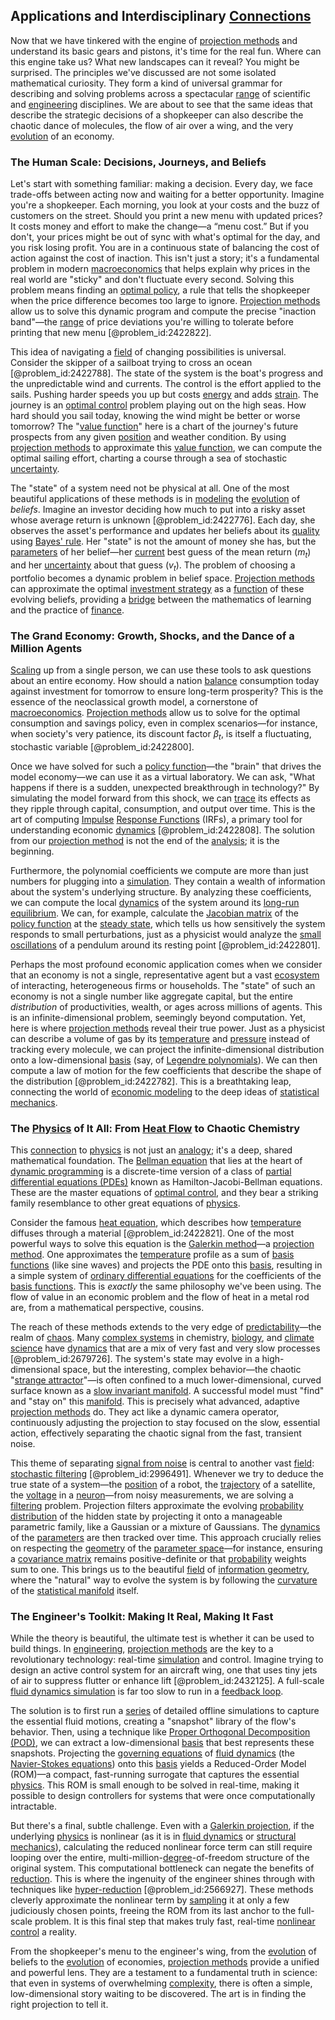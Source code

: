## Applications and Interdisciplinary [Connections](@article_id:193345)

Now that we have tinkered with the engine of [projection methods](@article_id:146907) and understand its basic gears and pistons, it's time for the real fun. Where can this engine take us? What new landscapes can it reveal? You might be surprised. The principles we've discussed are not some isolated mathematical curiosity. They form a kind of universal grammar for describing and solving problems across a spectacular [range](@article_id:154892) of scientific and [engineering](@article_id:275179) disciplines. We are about to see that the same ideas that describe the strategic decisions of a shopkeeper can also describe the chaotic dance of molecules, the flow of air over a wing, and the very [evolution](@article_id:143283) of an economy.

### The Human Scale: Decisions, Journeys, and Beliefs

Let's start with something familiar: making a decision. Every day, we face trade-offs between acting now and waiting for a better opportunity. Imagine you're a shopkeeper. Each morning, you look at your costs and the buzz of customers on the street. Should you print a new menu with updated prices? It costs money and effort to make the change—a “menu cost.” But if you don't, your prices might be out of sync with what's optimal for the day, and you risk losing profit. You are in a continuous state of balancing the cost of action against the cost of inaction. This isn't just a story; it's a fundamental problem in modern [macroeconomics](@article_id:146501) that helps explain why prices in the real world are "sticky" and don't fluctuate every second. Solving this problem means finding an [optimal policy](@article_id:138001), a rule that tells the shopkeeper when the price difference becomes too large to ignore. [Projection methods](@article_id:146907) allow us to solve this dynamic program and compute the precise "inaction band"—the [range](@article_id:154892) of price deviations you're willing to tolerate before printing that new menu [@problem_id:2422822].

This idea of navigating a [field](@article_id:151652) of changing possibilities is universal. Consider the skipper of a sailboat trying to cross an ocean [@problem_id:2422788]. The state of the system is the boat's progress and the unpredictable wind and currents. The control is the effort applied to the sails. Pushing harder speeds you up but costs [energy](@article_id:149697) and adds [strain](@article_id:157877). The journey is an [optimal control](@article_id:137985) problem playing out on the high seas. How hard should you sail today, knowing the wind might be better or worse tomorrow? The "[value function](@article_id:144256)" here is a chart of the journey's future prospects from any given [position](@article_id:167295) and weather condition. By using [projection methods](@article_id:146907) to approximate this [value function](@article_id:144256), we can compute the optimal sailing effort, charting a course through a sea of stochastic [uncertainty](@article_id:275351).

The "state" of a system need not be physical at all. One of the most beautiful applications of these methods is in [modeling](@article_id:268079) the [evolution](@article_id:143283) of *beliefs*. Imagine an investor deciding how much to put into a risky asset whose average return is unknown [@problem_id:2422776]. Each day, she observes the asset's performance and updates her beliefs about its [quality](@article_id:138232) using [Bayes' rule](@article_id:274676). Her "state" is not the amount of money she has, but the [parameters](@article_id:173606) of her belief—her [current](@article_id:270029) best guess of the mean return ($m_t$) and her [uncertainty](@article_id:275351) about that guess ($v_t$). The problem of choosing a portfolio becomes a dynamic problem in belief space. [Projection methods](@article_id:146907) can approximate the optimal [investment strategy](@article_id:265671) as a [function](@article_id:141001) of these evolving beliefs, providing a [bridge](@article_id:264840) between the mathematics of learning and the practice of [finance](@article_id:144433).

### The Grand Economy: Growth, Shocks, and the Dance of a Million Agents

[Scaling](@article_id:142532) up from a single person, we can use these tools to ask questions about an entire economy. How should a nation [balance](@article_id:169031) consumption today against investment for tomorrow to ensure long-term prosperity? This is the essence of the neoclassical growth model, a cornerstone of [macroeconomics](@article_id:146501). [Projection methods](@article_id:146907) allow us to solve for the optimal consumption and savings policy, even in complex scenarios—for instance, when society's very patience, its discount factor $\beta_t$, is itself a fluctuating, stochastic variable [@problem_id:2422800].

Once we have solved for such a [policy function](@article_id:136454)—the "brain" that drives the model economy—we can use it as a virtual laboratory. We can ask, "What happens if there is a sudden, unexpected breakthrough in technology?" By simulating the model forward from this shock, we can [trace](@article_id:148773) its effects as they ripple through capital, consumption, and output over time. This is the art of computing [Impulse](@article_id:177849) [Response Functions](@article_id:142135) (IRFs), a primary tool for understanding economic [dynamics](@article_id:163910) [@problem_id:2422808]. The solution from our [projection method](@article_id:144342) is not the end of the [analysis](@article_id:157812); it is the beginning.

Furthermore, the polynomial coefficients we compute are more than just numbers for plugging into a [simulation](@article_id:140361). They contain a wealth of information about the system's underlying structure. By analyzing these coefficients, we can compute the local [dynamics](@article_id:163910) of the system around its [long-run equilibrium](@article_id:138549). We can, for example, calculate the [Jacobian matrix](@article_id:142996) of the [policy function](@article_id:136454) at the [steady state](@article_id:138759), which tells us how sensitively the system responds to small perturbations, just as a physicist would analyze the [small oscillations](@article_id:167665) of a pendulum around its resting point [@problem_id:2422801].

Perhaps the most profound economic application comes when we consider that an economy is not a single, representative agent but a vast [ecosystem](@article_id:135973) of interacting, heterogeneous firms or households. The "state" of such an economy is not a single number like aggregate capital, but the entire *distribution* of productivities, wealth, or ages across millions of agents. This is an infinite-dimensional problem, seemingly beyond computation. Yet, here is where [projection methods](@article_id:146907) reveal their true power. Just as a physicist can describe a volume of gas by its [temperature](@article_id:145715) and [pressure](@article_id:141669) instead of tracking every molecule, we can project the infinite-dimensional distribution onto a low-dimensional [basis](@article_id:155813) (say, of [Legendre polynomials](@article_id:141016)). We can then compute a law of motion for the few coefficients that describe the shape of the distribution [@problem_id:2422782]. This is a breathtaking leap, connecting the world of [economic modeling](@article_id:143557) to the deep ideas of [statistical mechanics](@article_id:139122).

### The [Physics](@article_id:144980) of It All: From [Heat Flow](@article_id:146962) to Chaotic Chemistry

This [connection](@article_id:157984) to [physics](@article_id:144980) is not just an [analogy](@article_id:149240); it's a deep, shared mathematical foundation. The [Bellman equation](@article_id:138150) that lies at the heart of [dynamic programming](@article_id:140613) is a discrete-time version of a class of [partial differential equations (PDEs)](@article_id:168928) known as Hamilton-Jacobi-Bellman equations. These are the master equations of [optimal control](@article_id:137985), and they bear a striking family resemblance to other great equations of [physics](@article_id:144980).

Consider the famous [heat equation](@article_id:143941), which describes how [temperature](@article_id:145715) diffuses through a material [@problem_id:2422821]. One of the most powerful ways to solve this equation is the [Galerkin method](@article_id:173071)—a [projection method](@article_id:144342). One approximates the [temperature](@article_id:145715) profile as a sum of [basis functions](@article_id:146576) (like sine waves) and projects the PDE onto this [basis](@article_id:155813), resulting in a simple system of [ordinary differential equations](@article_id:146530) for the coefficients of the [basis functions](@article_id:146576). This is *exactly* the same philosophy we've been using. The flow of value in an economic problem and the flow of heat in a metal rod are, from a mathematical perspective, cousins.

The reach of these methods extends to the very edge of [predictability](@article_id:269596)—the realm of [chaos](@article_id:274809). Many [complex systems](@article_id:137572) in chemistry, [biology](@article_id:276078), and [climate science](@article_id:160563) have [dynamics](@article_id:163910) that are a mix of very fast and very slow processes [@problem_id:2679726]. The system's state may evolve in a high-dimensional space, but the interesting, complex behavior—the chaotic "[strange attractor](@article_id:140204)"—is often confined to a much lower-dimensional, curved surface known as a [slow invariant manifold](@article_id:184162). A successful model must "find" and "stay on" this [manifold](@article_id:152544). This is precisely what advanced, adaptive [projection methods](@article_id:146907) do. They act like a dynamic camera operator, continuously adjusting the projection to stay focused on the slow, essential action, effectively separating the chaotic signal from the fast, transient noise.

This theme of separating [signal from noise](@article_id:141420) is central to another vast [field](@article_id:151652): [stochastic filtering](@article_id:191471) [@problem_id:2996491]. Whenever we try to deduce the true state of a system—the [position](@article_id:167295) of a robot, the [trajectory](@article_id:172968) of a satellite, the [voltage](@article_id:261342) in a [neuron](@article_id:147606)—from noisy measurements, we are solving a [filtering](@article_id:264334) problem. Projection filters approximate the evolving [probability distribution](@article_id:145910) of the hidden state by projecting it onto a manageable parametric family, like a Gaussian or a mixture of Gaussians. The [dynamics](@article_id:163910) of the [parameters](@article_id:173606) are then tracked over time. This approach crucially relies on respecting the [geometry](@article_id:199231) of the [parameter space](@article_id:178087)—for instance, ensuring a [covariance matrix](@article_id:138661) remains positive-definite or that [probability](@article_id:263106) weights sum to one. This brings us to the beautiful [field](@article_id:151652) of [information geometry](@article_id:140689), where the "natural" way to evolve the system is by following the [curvature](@article_id:140525) of the [statistical manifold](@article_id:265572) itself.

### The Engineer's Toolkit: Making It Real, Making It Fast

While the theory is beautiful, the ultimate test is whether it can be used to build things. In [engineering](@article_id:275179), [projection methods](@article_id:146907) are the key to a revolutionary technology: real-time [simulation](@article_id:140361) and control. Imagine trying to design an active control system for an aircraft wing, one that uses tiny jets of air to suppress flutter or enhance lift [@problem_id:2432125]. A full-scale [fluid dynamics simulation](@article_id:141785) is far too slow to run in a [feedback loop](@article_id:273042).

The solution is to first run a [series](@article_id:260342) of detailed offline simulations to capture the essential fluid motions, creating a "snapshot" library of the flow's behavior. Then, using a technique like [Proper Orthogonal Decomposition (POD)](@article_id:193764), we can extract a low-dimensional [basis](@article_id:155813) that best represents these snapshots. Projecting the [governing equations](@article_id:154691) of [fluid dynamics](@article_id:136294) (the [Navier-Stokes equations](@article_id:141781)) onto this [basis](@article_id:155813) yields a Reduced-Order Model (ROM)—a compact, fast-running surrogate that captures the essential [physics](@article_id:144980). This ROM is small enough to be solved in real-time, making it possible to design controllers for systems that were once computationally intractable.

But there's a final, subtle challenge. Even with a [Galerkin projection](@article_id:145117), if the underlying [physics](@article_id:144980) is nonlinear (as it is in [fluid dynamics](@article_id:136294) or [structural mechanics](@article_id:276205)), calculating the reduced nonlinear force term can still require looping over the entire, multi-million-[degree](@article_id:269934)-of-freedom structure of the original system. This computational bottleneck can negate the benefits of [reduction](@article_id:270164). This is where the ingenuity of the engineer shines through with techniques like [hyper-reduction](@article_id:162875) [@problem_id:2566927]. These methods cleverly approximate the nonlinear term by [sampling](@article_id:266490) it at only a few judiciously chosen points, freeing the ROM from its last anchor to the full-scale problem. It is this final step that makes truly fast, real-time [nonlinear control](@article_id:169036) a reality.

From the shopkeeper's menu to the engineer's wing, from the [evolution](@article_id:143283) of beliefs to the [evolution](@article_id:143283) of economies, [projection methods](@article_id:146907) provide a unified and powerful lens. They are a testament to a fundamental truth in science: that even in systems of overwhelming [complexity](@article_id:265609), there is often a simple, low-dimensional story waiting to be discovered. The art is in finding the right projection to tell it.